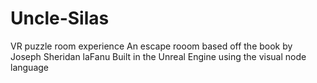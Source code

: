 # Uncle-Silas
VR puzzle room experience
An escape rooom based off the book by Joseph Sheridan laFanu
Built in the Unreal Engine using the visual node language
